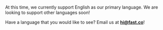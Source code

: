 At this time, we currently support English as our primary language. We are looking to support other languages soon!

Have a language that you would like to see? Email us at **hi@fast.co**!
